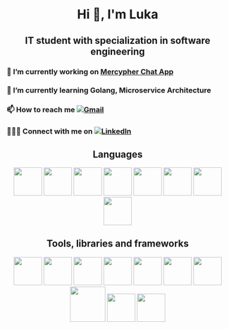 <h1 align="center">Hi 👋, I'm Luka</h1>
<h2 align="center">IT student with specialization in software engineering</h2>

### 🔭 I’m currently working on [Mercypher Chat App](https://github.com/Abelova-Grupa/Mercypher-Backend)

### 🌱 I’m currently learning **Golang, Microservice Architecture**

### 📫 How to reach me  [![Gmail](https://img.shields.io/badge/Email-D14836?style=flat&logo=gmail&logoColor=white)](mailto:lukadervisevic@gmail.com)

### 👨🏻‍💻 Connect with me on  [![LinkedIn](https://img.shields.io/badge/LinkedIn-0A66C2?style=flat&logo=linkedin&logoColor=white)](https://linkedin.com/in/luka-dervisevic)

<h2 align="center">Languages</h2>
<p align="center">
  <img src="https://cdn.jsdelivr.net/gh/devicons/devicon@latest/icons/c/c-original.svg" height=64 width=64/>
  <img src="https://cdn.jsdelivr.net/gh/devicons/devicon@latest/icons/java/java-original.svg" height=64 width=64/>
  <img src="https://cdn.jsdelivr.net/gh/devicons/devicon@latest/icons/go/go-original.svg" height=64 width=64/>
  <img src="https://cdn.jsdelivr.net/gh/devicons/devicon@latest/icons/python/python-original.svg" heigth=64 width=64/>
  <img src="https://cdn.jsdelivr.net/gh/devicons/devicon@latest/icons/javascript/javascript-original.svg" heigth=64 width=64/>
  <img src="https://cdn.jsdelivr.net/gh/devicons/devicon@latest/icons/typescript/typescript-original.svg" heigth=64 width=64/>
  <img src="https://cdn.jsdelivr.net/gh/devicons/devicon@latest/icons/html5/html5-original.svg" heigth=64 width=64/>
  <img src="https://cdn.jsdelivr.net/gh/devicons/devicon@latest/icons/css3/css3-original.svg" heigth=64 width=64/>
</p>
<h2 align="center">Tools, libraries and frameworks</h2>
<p align="center">
  <!-- Frontend -->
  <img src="https://cdn.jsdelivr.net/gh/devicons/devicon@latest/icons/react/react-original.svg" height="64" width="64"/>

  <!-- Backend -->
  <img src="https://cdn.jsdelivr.net/gh/devicons/devicon@latest/icons/nodejs/nodejs-original.svg" height="64" width="64"/>
  <img src="https://cdn.jsdelivr.net/gh/devicons/devicon@latest/icons/spring/spring-original.svg" height="64" width="64"/>
  

  <!-- Databases -->
  <img src="https://cdn.jsdelivr.net/gh/devicons/devicon@latest/icons/mysql/mysql-original.svg" height="64" width="64"/>
  <img src="https://cdn.jsdelivr.net/gh/devicons/devicon@latest/icons/postgresql/postgresql-original.svg" height="64" width="64"/>
  <img src="https://cdn.jsdelivr.net/gh/devicons/devicon@latest/icons/redis/redis-original.svg" height="64" width="64"/>

  <!-- DevOps / Tools -->
  <img src="https://cdn.jsdelivr.net/gh/devicons/devicon@latest/icons/git/git-original.svg" height="64" width="64"/>
  <img src="https://cdn.jsdelivr.net/gh/devicons/devicon@latest/icons/docker/docker-original.svg" height=80 width=80/>
  <img src="https://cdn.jsdelivr.net/gh/devicons/devicon@latest/icons/kubernetes/kubernetes-original.svg" height="64" width="64"/>
  <img src="https://cdn.jsdelivr.net/gh/devicons/devicon@latest/icons/grpc/grpc-original.svg" height="64" width="64"/>
</p>

